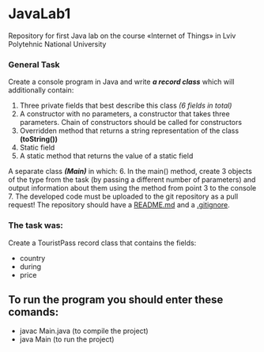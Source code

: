 # JavaLab1
Repository for first Java lab on the course «Internet of Things» in Lviv Polytehnic National University

### General Task
Create a console program in Java and write ___a record class___ which will additionally contain:

1. Three private fields that best describe this class _(6 fields in total)_
2. A constructor with no parameters, a constructor that takes three parameters. Chain of constructors should be called for constructors
3. Overridden method that returns a string representation of the class __(toString())__
4. Static field
5. A static method that returns the value of a static field

A separate class ___(Main)___ in which:
6. In the main() method, create 3 objects of the type from the task (by passing a different number of parameters) and output information about them using the method from point 3 to the console
7. The developed code must be uploaded to the git repository as a pull request! The repository should have a [README.md](https://github.com/DmtkD/JavaLab1/edit/javalab/README.md) and a [.gitignore](https://github.com/DmtkD/JavaLab1/blob/javalab/.gitignore).

### The task was:
Create a TouristPass record class that contains the fields:
- country
- during
- price

## To run the program you should enter these comands:
  - javac Main.java (to compile the project)
  - java Main (to run the project)

